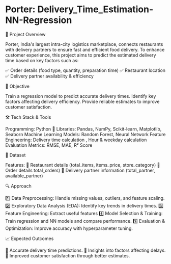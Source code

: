 # Porter: Delivery_Time_Estimation-NN-Regression

🚀 Project Overview

Porter, India's largest intra-city logistics marketplace, connects restaurants with delivery partners to ensure fast and efficient food delivery. To enhance customer experience, this project aims to predict the estimated delivery time based on key factors such as:

✅ Order details (food type, quantity, preparation time)
✅ Restaurant location
✅ Delivery partner availability & efficiency

🎯 Objective

Train a regression model to predict accurate delivery times.
Identify key factors affecting delivery efficiency.
Provide reliable estimates to improve customer satisfaction.

🛠️ Tech Stack & Tools

Programming: Python 🐍
Libraries: Pandas, NumPy, Scikit-learn, Matplotlib, Seaborn
Machine Learning Models: Random Forest, Neural Network
Feature Engineering: Delivery time calculation , Hour & weekday calculation
Evaluation Metrics: RMSE, MAE, R² Score

📂 Dataset

Features:
🔹 Restaurant details (total_items, items_price, store_category)
🔹 Order details total_orders)
🔹 Delivery partner information (total_partner, available_partner)

🔍 Approach

1️⃣ Data Preprocessing: Handle missing values, outliers, and feature scaling.
2️⃣ Exploratory Data Analysis (EDA): Identify key trends in delivery times.
3️⃣ Feature Engineering: Extract useful features
4️⃣ Model Selection & Training: Train regression and NN models and compare performance.
5️⃣ Evaluation & Optimization: Improve accuracy with hyperparameter tuning.

📈 Expected Outcomes

🔹 Accurate delivery time predictions.
🔹 Insights into factors affecting delays.
🔹 Improved customer satisfaction through better estimates.
